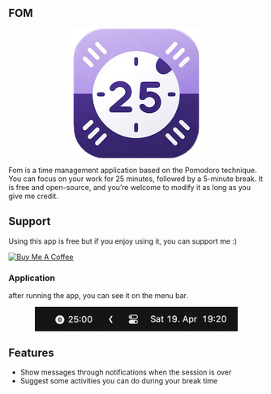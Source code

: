 ## FOM

<p align="center">
 <img src="/screenshots/logo.png" align="center"  />
</p>

Fom is a time management application based on the Pomodoro technique. You can focus on your work for 25 minutes, followed by a 5-minute break. It is free and open-source, and you’re welcome to modify it as long as you give me credit.

## Support
Using this app is free but if you enjoy using it, you can support me :)

<a href="https://buymeacoffee.com/farhadpublw" target="_blank">
    <img src="https://cdn.buymeacoffee.com/buttons/v2/default-yellow.png" alt="Buy Me A Coffee" style="height: 60px !important;width: 217px !important;">
</a>


### Application
after running the app, you can see it on the menu bar.

<p align="center">
 <img src="/screenshots/app.png" align="center" width = 400px  />
</p>


## Features
- Show messages through notifications when the session is over
- Suggest some activities you can do during your break time
